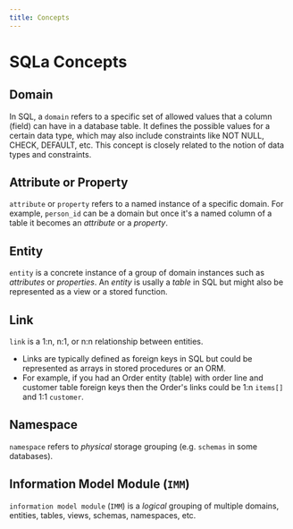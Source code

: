 ```yaml
---
title: Concepts
---
```


# SQLa Concepts

## Domain

In SQL, a `domain` refers to a specific set of allowed values that a column
(field) can have in a database table. It defines the possible values for a
certain data type, which may also include constraints like NOT NULL, CHECK,
DEFAULT, etc. This concept is closely related to the notion of data types and
constraints.

## Attribute or Property

`attribute` or `property` refers to a named instance of a specific domain. For
example, `person_id` can be a domain but once it's a named column of a table it
becomes an _attribute_ or a _property_.

## Entity

`entity` is a concrete instance of a group of domain instances such as
_attributes_ or _properties_. An _entity_ is usally a _table_ in SQL but might
also be represented as a view or a stored function.

## Link

`link` is a 1:n, n:1, or n:n relationship between entities.

- Links are typically defined as foreign keys in SQL but could be represented as
  arrays in stored procedures or an ORM.
- For example, if you had an Order entity (table) with order line and customer
  table foreign keys then the Order's links could be 1:n `items[]` and 1:1
  `customer`.

## Namespace

`namespace` refers to _physical_ storage grouping (e.g. `schemas` in some
databases).

## Information Model Module (`IMM`)

`information model module` (`IMM`) is a _logical_ grouping of multiple domains,
entities, tables, views, schemas, namespaces, etc.
